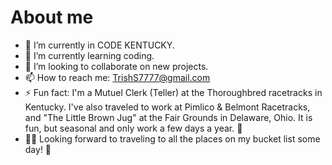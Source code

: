 # About me



- 🔭 I’m currently in CODE KENTUCKY. 
- 🌱 I’m currently learning coding. 
- 👯 I’m looking to collaborate on new projects. 
- 📫 How to reach me: TrishS7777@gmail.com 
- ⚡ Fun fact: I'm a Mutuel Clerk (Teller) at the Thoroughbred racetracks in Kentucky. I've also traveled to work at Pimlico & Belmont Racetracks, and "The Little Brown Jug" at 
     the Fair Grounds in Delaware, Ohio.  It is fun, but seasonal and only work a few days a year. 🐎
- 🦩🌴 Looking forward to traveling to all the places on my bucket list some day! 🦋

